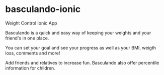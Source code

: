 # basculando-ionic
Weight Control Ionic App

Basculando is a quick and easy way of keeping your weights and your friend's in one place.

You can set your goal and see your progress as well as your BMI, weigth loss, comments and more!

Add friends and relatives to increase fun. Basculando also offer percentile information for children.
